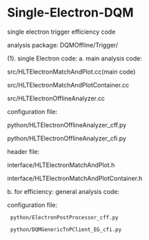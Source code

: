 # Single-Electron-DQM
single electron trigger efficiency code

analysis package:   DQMOffline/Trigger/

(1). single Electron code:
a. main analysis code:

src/HLTElectronMatchAndPlot.cc(main code)

src/HLTElectronMatchAndPlotContainer.cc

src/HLTElectronOfflineAnalyzer.cc


configuration file:

python/HLTElectronOfflineAnalyzer_cff.py

python/HLTElectronOfflineAnalyzer_cfi.py



header file:

interface/HLTElectronMatchAndPlot.h

interface/HLTElectronMatchAndPlotContainer.h



b. for efficiency:
general analysis code:
 
 
 
configuration file:

     python/ElectronPostProcessor_cff.py
     
     python/DQMGenericTnPClient_EG_cfi.py
